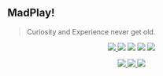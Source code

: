 ## MadPlay!
> Curiosity and Experience never get old.

<p align="center">
  <a href="https://madplay.github.io" target="_blank">
    <img src="https://img.shields.io/badge/blog-MadPlay's%20MadLife.-yellow">
  </a>
  <img src="https://img.shields.io/github/last-commit/madplay/madplay.github.io?color=red">
  <img src="https://img.shields.io/github/commit-activity/m/madplay/madplay.github.io?color=yellow">
  <img src="https://img.shields.io/github/repo-size/madplay/madplay.github.io">
  <a href="https://github.com/madplay/madplay.github.io/blob/master/LICENSE.md">
    <img src="https://img.shields.io/github/license/madplay/madplay.github.io">
  </a>
</p>
<p align="center">
  <a href="https://github.com/madplay" target="_blank">
    <img src="https://img.shields.io/github/stars/madplay/madplay.github.io?style=social">
  </a>
  <a href="https://github.com/madplay" target="_blank">
    <img src="https://img.shields.io/github/followers/madplay?style=social">
  </a>
  <img src="https://img.shields.io/github/forks/madplay/madplay.github.io?style=social">
</p>
